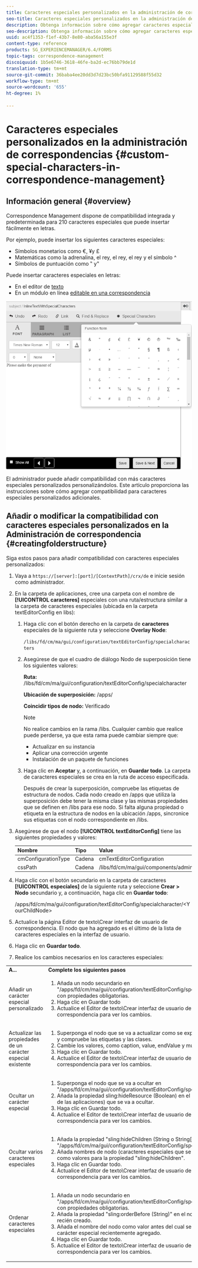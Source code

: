 ```yaml
---
title: Caracteres especiales personalizados en la administración de correspondencias
seo-title: Caracteres especiales personalizados en la administración de correspondencias
description: Obtenga información sobre cómo agregar caracteres especiales personalizados en Administración de correspondencia.
seo-description: Obtenga información sobre cómo agregar caracteres especiales personalizados en Administración de correspondencia.
uuid: ac4f1353-f1ef-43b7-8e80-aba56a155e3f
content-type: reference
products: SG_EXPERIENCEMANAGER/6.4/FORMS
topic-tags: correspondence-management
discoiquuid: 1b5e6746-3618-46fe-ba2d-ec76bb79de1d
translation-type: tm+mt
source-git-commit: 36baba4ee20dd3d7d23bc50bfa91129588f55d32
workflow-type: tm+mt
source-wordcount: '655'
ht-degree: 1%

---
```



# Caracteres especiales personalizados en la administración de correspondencias {#custom-special-characters-in-correspondence-management}

## Información general {#overview}

Correspondence Management dispone de compatibilidad integrada y predeterminada para 210 caracteres especiales que puede insertar fácilmente en letras.

Por ejemplo, puede insertar los siguientes caracteres especiales:

* Símbolos monetarios como €, ¥y £
* Matemáticas como la adrenalina, el rey, el rey, el rey y el símbolo ^
* Símbolos de puntuación como ‟ y&quot;

Puede insertar caracteres especiales en letras:

* En el editor de [texto](/help/forms/using/document-fragments.md#createtext)
* En un módulo en línea [editable en una correspondencia](/help/forms/using/create-correspondence.md#managecontent)

![especialcaracterissinlinemodulo](assets/specialcharactersinlinemodule.png)

El administrador puede añadir compatibilidad con más caracteres especiales personalizados personalizándolos. Este artículo proporciona las instrucciones sobre cómo agregar compatibilidad para caracteres especiales personalizados adicionales.

## Añadir o modificar la compatibilidad con caracteres especiales personalizados en la Administración de correspondencia {#creatingfolderstructure}

Siga estos pasos para añadir compatibilidad con caracteres especiales personalizados:

1. Vaya a `https://[server]:[port]/[ContextPath]/crx/de` e inicie sesión como administrador.
1. En la carpeta de aplicaciones, cree una carpeta con el nombre de **[!UICONTROL caracteres]** especiales con una ruta/estructura similar a la carpeta de caracteres especiales (ubicada en la carpeta textEditorConfig en libs):

   1. Haga clic con el botón derecho en la carpeta de **caracteres** especiales de la siguiente ruta y seleccione **Overlay Node**:

      `/libs/fd/cm/ma/gui/configuration/textEditorConfig/specialcharacters`

   1. Asegúrese de que el cuadro de diálogo Nodo de superposición tiene los siguientes valores:

      **Ruta:** /libs/fd/cm/ma/gui/configuration/textEditorConfig/specialcharacter

      **Ubicación de superposición:** /apps/

      **Coincidir tipos de nodo:** Verificado

      >[!NOTE]
      >
      >No realice cambios en la rama /libs. Cualquier cambio que realice puede perderse, ya que esta rama puede cambiar siempre que:
      >
      >* Actualizar en su instancia
      >* Aplicar una corrección urgente
      >* Instalación de un paquete de funciones


   1. Haga clic en **Aceptar** y, a continuación, en **Guardar todo**. La carpeta de caracteres especiales se crea en la ruta de acceso especificada.

      Después de crear la superposición, compruebe las etiquetas de estructura de nodos. Cada nodo creado en /apps que utiliza la superposición debe tener la misma clase y las mismas propiedades que se definen en /libs para ese nodo. Si falta alguna propiedad o etiqueta en la estructura de nodos en la ubicación /apps, sincronice sus etiquetas con el nodo correspondiente en /libs.

1. Asegúrese de que el nodo **[!UICONTROL textEditorConfig]** tiene las siguientes propiedades y valores:

   | Nombre | Tipo | Value |
   |---|---|---|
   | cmConfigurationType | Cadena | cmTextEditorConfiguration |
   | cssPath | Cadena | /libs/fd/cm/ma/gui/components/admin/createasset/textcontrol/clientlibs/textcontrol |

1. Haga clic con el botón secundario en la carpeta de caracteres **[!UICONTROL especiales]** de la siguiente ruta y seleccione **Crear > Nodo** secundario y, a continuación, haga clic en **Guardar todo**:

   /apps/fd/cm/ma/gui/configuration/textEditorConfig/specialcharacter/&lt;YourChildNode>

1. Actualice la página Editor de texto\Crear interfaz de usuario de correspondencia. El nodo que ha agregado es el último de la lista de caracteres especiales en la interfaz de usuario.
1. Haga clic en **Guardar todo**.
1. Realice los cambios necesarios en los caracteres especiales:

<table> 
 <tbody> 
  <tr> 
   <td><strong>A...</strong></td> 
   <td><strong>Complete los siguientes pasos</strong></td> 
  </tr> 
  <tr> 
   <td>Añadir un carácter especial personalizado</td> 
   <td> 
    <ol> 
     <li>Añada un nodo secundario en "/apps/fd/cm/ma/gui/configuration/textEditorConfig/specialcharacter" con propiedades obligatorias.</li> 
     <li>Haga clic en Guardar todo</li> 
     <li>Actualice el Editor de texto\Crear interfaz de usuario de correspondencia para ver los cambios.</li> 
    </ol> </td> 
  </tr> 
  <tr> 
   <td>Actualizar las propiedades de un carácter especial existente</td> 
   <td> 
    <ol> 
     <li>Superponga el nodo que se va a actualizar como se explica más arriba y compruebe las etiquetas y las clases.</li> 
     <li>Cambie los valores, como caption, value, endValue y multipleCaption. </li> 
     <li>Haga clic en Guardar todo. </li> 
     <li>Actualice el Editor de texto\Crear interfaz de usuario de correspondencia para ver los cambios.</li> 
    </ol> </td> 
  </tr> 
  <tr> 
   <td>Ocultar un carácter especial</td> 
   <td> 
    <ol> 
     <li>Superponga el nodo que se va a ocultar en "/apps/fd/cm/ma/gui/configuration/textEditorConfig/specialcharacter"</li> 
     <li>Añada la propiedad sling:hideResource (Boolean) en el nodo (debajo de las aplicaciones) que se va a ocultar. </li> 
     <li>Haga clic en Guardar todo. </li> 
     <li>Actualice el Editor de texto\Crear interfaz de usuario de correspondencia para ver los cambios.<br /> </li> 
    </ol> </td> 
  </tr> 
  <tr> 
   <td>Ocultar varios caracteres especiales</td> 
   <td> 
    <ol> 
     <li>Añada la propiedad "sling:hideChildren (String o String[])" a "/apps/fd/cm/ma/gui/configuration/textEditorConfig/specialcharacter". </li> 
     <li>Añada nombres de nodo (caracteres especiales que se ocultarán) como valores para la propiedad "sling:hideChildren". </li> 
     <li>Haga clic en Guardar todo. </li> 
     <li>Actualice el Editor de texto\Crear interfaz de usuario de correspondencia para ver los cambios.<br /> </li> 
    </ol> </td> 
  </tr> 
  <tr> 
   <td>Ordenar caracteres especiales</td> 
   <td> 
    <ol> 
     <li>Añada un nodo secundario en "/apps/fd/cm/ma/gui/configuration/textEditorConfig/specialcharacter" con propiedades obligatorias. </li> 
     <li>Añada la propiedad "sling:orderBefore (String)" en el nodo secundario recién creado. </li> 
     <li>Añada el nombre del nodo como valor antes del cual se mostrará el carácter especial recientemente agregado. </li> 
     <li>Haga clic en Guardar todo. </li> 
     <li>Actualice el Editor de texto\Crear interfaz de usuario de correspondencia para ver los cambios.<br /> </li> 
    </ol> </td> 
  </tr> 
 </tbody> 
</table>

